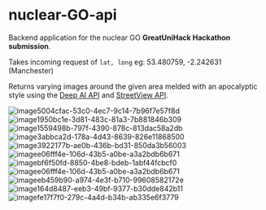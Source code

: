 # nuclear-GO-api

Backend application for the nuclear GO **GreatUniHack Hackathon submission**. 

Takes incoming request of `lat, long` eg: 53.480759, -2.242631 (Manchester)

Returns varying images around the given area  melded with an apocalyptic style using the [Deep AI API](https://deepai.org/machine-learning-model/fast-style-transfer) and [StreetView API](https://developers.google.com/maps/documentation/streetview/overview).

![image5004cfac-53c0-4ec7-9c14-7b96f7e57f8d](https://user-images.githubusercontent.com/32837058/143691348-7f3f3ff2-e299-4e5f-95c5-8b2c6f31d201.jpg)
![image1950bc1e-3d81-483c-81a3-7b881846b309](https://user-images.githubusercontent.com/32837058/143691584-65cd36a3-509c-404d-8714-14d059073f4b.jpg)
![image1559498b-797f-4390-878c-813dac58a2db](https://user-images.githubusercontent.com/32837058/143691349-372ecfbf-2257-4bac-9a01-2c92d336d3da.jpg)
![image3abbca2d-178a-4d43-8639-826e11868500](https://user-images.githubusercontent.com/32837058/143691581-8b7f43be-6919-4933-94fa-7c3c4cfe75f3.jpg)
![image3922177b-ae0b-436b-bd31-850da3b56003](https://user-images.githubusercontent.com/32837058/143691350-fd224cda-3d07-49f1-9916-115b7f1401a6.jpg)
![imagee06fff4e-106d-43b5-a0be-a3a2bdb6b671](https://user-images.githubusercontent.com/32837058/143691586-8608fbbf-0fcd-4307-9959-c2762da978c1.jpg)
![imagebf6f50fd-8850-4be8-bdeb-1abf44fcbcf0](https://user-images.githubusercontent.com/32837058/143691351-3a341ec2-8656-4b2a-9067-156fd71db9b1.jpg)
![imagee06fff4e-106d-43b5-a0be-a3a2bdb6b671](https://user-images.githubusercontent.com/32837058/143691586-8608fbbf-0fcd-4307-9959-c2762da978c1.jpg)
![imageeb459b90-a974-4e3f-b710-99608582172e](https://user-images.githubusercontent.com/32837058/143691352-8a0ec550-40b4-416a-943a-fc88a8765ddb.jpg)
![image164d8487-eeb3-49bf-9377-b30dde842b11](https://user-images.githubusercontent.com/32837058/143691582-e4fed7af-e51a-4537-80f0-1f752678e3f0.jpg)
![imagefe17f7f0-279c-4a4d-b34b-ab335e6f3779](https://user-images.githubusercontent.com/32837058/143691354-75dcdfd5-8b20-4dd9-b37d-6fd2a802ccb1.jpg)
